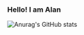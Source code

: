 ### Hello! I am Alan
![Anurag's GitHub stats](https://github-readme-stats.vercel.app/api?username=Alanghj&show_icons=true&theme=onedark)
